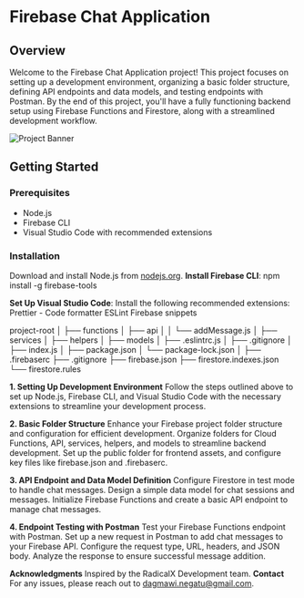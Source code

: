 # Firebase Chat Application

## Overview
Welcome to the Firebase Chat Application project! This project focuses on setting up a development environment, organizing a basic folder structure, defining API endpoints and data models, and testing endpoints with Postman.
By the end of this project, you'll have a fully functioning backend setup using Firebase Functions and Firestore, along with a streamlined development workflow.

![Project Banner](https://firebasestorage.googleapis.com/v0/b/radicalx-development.appspot.com/o/Quests%2FIntroToGenAI%2FVolume.png?alt=media&token=8562b237-27c3-4c1f-88c6-f4ccaff6cbc0)

## Getting Started

### Prerequisites
- Node.js
- Firebase CLI
- Visual Studio Code with recommended extensions

### Installation
  
   Download and install Node.js from [nodejs.org](https://nodejs.org/).
**Install Firebase CLI**: 
   npm install -g firebase-tools
   
**Set Up Visual Studio Code**:
Install the following recommended extensions:
Prettier - Code formatter
ESLint
Firebase snippets

project-root
│
├── functions
│   ├── api
│   │   └── addMessage.js
│   ├── services
│   ├── helpers
│   ├── models
│   ├── .eslintrc.js
│   ├── .gitignore
│   ├── index.js
│   ├── package.json
│   └── package-lock.json
│
├── .firebaserc
├── .gitignore
├── firebase.json
├── firestore.indexes.json
└── firestore.rules


**1. Setting Up Development Environment**
Follow the steps outlined above to set up Node.js, Firebase CLI, and Visual Studio Code with the necessary extensions to streamline your development process.

**2. Basic Folder Structure**
Enhance your Firebase project folder structure and configuration for efficient development. Organize folders for Cloud Functions, API, services, helpers, and models to streamline backend development. Set up the public folder for frontend assets, and configure key files like firebase.json and .firebaserc.

**3. API Endpoint and Data Model Definition**
Configure Firestore in test mode to handle chat messages. Design a simple data model for chat sessions and messages. Initialize Firebase Functions and create a basic API endpoint to manage chat messages.


**4. Endpoint Testing with Postman**
Test your Firebase Functions endpoint with Postman. Set up a new request in Postman to add chat messages to your Firebase API. Configure the request type, URL, headers, and JSON body. Analyze the response to ensure successful message addition.

**Acknowledgments**
Inspired by the RadicalX Development team.
**Contact**
For any issues, please reach out to dagmawi.negatu@gmail.com.




